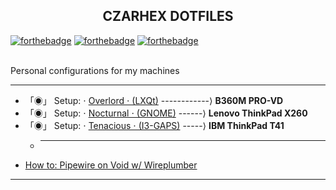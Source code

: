 <h2 align="center">CZARHEX DOTFILES</h2>

[![forthebadge](https://forthebadge.com/images/badges/compatibility-club-penguin.svg)](https://forthebadge.com) 
[![forthebadge](https://forthebadge.com/images/badges/just-plain-nasty.svg)](https://forthebadge.com) 
[![forthebadge](https://forthebadge.com/images/badges/built-with-swag.svg)](https://forthebadge.com) 

<br/>
Personal configurations for my machines
<br/>

** **

* 「◉」 Setup: ⋅ [Overlord ⋅ (LXQt)](https://github.com/czarhex/dotfiles/blob/main/OVERLORD.md) ------------⟩ **B360M PRO-VD**
* 「◉」 Setup: ⋅ [Nocturnal ⋅ (GNOME)](https://github.com/czarhex/dotfiles/blob/main/NOCTURNAL.md) ------⟩ **Lenovo ThinkPad X260**
* 「◉」 Setup: ⋅ [Tenacious ⋅ (I3-GAPS)](https://www.youtube.com/watch?v=dQw4w9WgXcQ) -----⟩ **IBM ThinkPad T41**
  - ** **
* [How to: Pipewire on Void w/ Wireplumber](https://github.com/czarhex/dotfiles/blob/main/PIPEVOID.md)

** **
